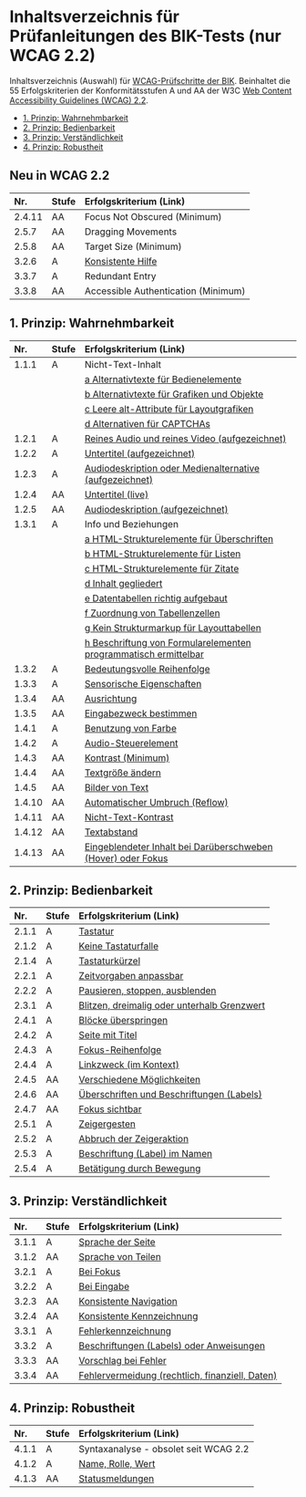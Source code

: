 # Inhaltsverzeichnis für Prüfanleitungen des BIK-Tests (nur WCAG 2.2)

Inhaltsverzeichnis (Auswahl) für [WCAG-Prüfschritte der BIK](https://github.com/BIK-BITV/BIK-Web-Test). Beinhaltet die 55 Erfolgskriterien der Konformitätsstufen A und AA der W3C
[Web Content Accessibility Guidelines (WCAG) 2.2](https://www.w3.org/TR/WCAG22/).

* [1. Prinzip: Wahrnehmbarkeit](#1-prinzip-wahrnehmbarkeit)
* [2. Prinzip: Bedienbarkeit](#2-prinzip-bedienbarkeit)
* [3. Prinzip: Verständlichkeit](#3-prinzip-verstaendlichkeit)
* [4. Prinzip: Robustheit](#4-prinzip-robustheit)

## Neu in WCAG 2.2

| Nr.  | Stufe  | Erfolgskriterium (Link)  |
| :--- | -- | :------- |
| 2.4.11  | AA  | Focus Not Obscured (Minimum)  |
| 2.5.7  | AA  | Dragging Movements  |
| 2.5.8  | AA  | Target Size (Minimum)  |
| 3.2.6  | A  | [Konsistente Hilfe](https://github.com/BIK-BITV/BIK-Web-Test/blob/main/Pr%C3%BCfschritte/de/9.3.2.6%20Konsistente%20Hilfe.adoc)  |
| 3.3.7  | A  | Redundant Entry  |
| 3.3.8  | AA  | Accessible Authentication (Minimum)  |


## 1. Prinzip: Wahrnehmbarkeit

| Nr.  | Stufe  | Erfolgskriterium (Link)  |
| :--- | -- | :------- |
| 1.1.1 | A  | Nicht-Text-Inhalt | 
| | | [a Alternativtexte für Bedienelemente](https://github.com/BIK-BITV/BIK-Web-Test/blob/master/Pr%C3%BCfschritte/de/9.1.1.1a%20Alternativtexte%20f%C3%BCr%20Bedienelemente.adoc) |
| | | [b Alternativtexte für Grafiken und Objekte](https://github.com/BIK-BITV/BIK-Web-Test/blob/master/Pr%C3%BCfschritte/de/9.1.1.1b%20Alternativtexte%20f%C3%BCr%20Grafiken%20und%20Objekte.adoc) |
| | | [c Leere alt-Attribute für Layoutgrafiken](https://github.com/BIK-BITV/BIK-Web-Test/blob/master/Pr%C3%BCfschritte/de/9.1.1.1c%20Leere%20alt-Attribute%20f%C3%BCr%20Layoutgrafiken.adoc) |
| | | [d Alternativen für CAPTCHAs](https://github.com/BIK-BITV/BIK-Web-Test/blob/master/Pr%C3%BCfschritte/de/9.1.1.1d%20Alternativen%20f%C3%BCr%20CAPTCHAs.adoc) |
| 1.2.1 | A  | [Reines Audio und reines Video (aufgezeichnet)](https://github.com/BIK-BITV/BIK-Web-Test/blob/master/Pr%C3%BCfschritte/de/9.1.2.1%20Alternativen%20f%C3%BCr%20Audiodateien%20und%20stumme%20Videos.adoc)  |	
| 1.2.2 | A  | [Untertitel (aufgezeichnet)](https://github.com/BIK-BITV/BIK-Web-Test/blob/master/Pr%C3%BCfschritte/de/9.1.2.2%20Aufgezeichnete%20Videos%20mit%20Untertiteln.adoc)  |
| 1.2.3 | A  | [Audiodeskription oder Medienalternative (aufgezeichnet)](https://github.com/BIK-BITV/BIK-Web-Test/blob/master/Pr%C3%BCfschritte/de/9.1.2.3%20Audiodeskription%20oder%20Volltext-Alternative%20f%C3%BCr%20Videos.adoc)  |
| 1.2.4 | AA | [Untertitel (live)](https://github.com/BIK-BITV/BIK-Web-Test/blob/master/Pr%C3%BCfschritte/de/9.1.2.4%20Videos%20(live)%20mit%20Untertiteln.adoc)  |
| 1.2.5 | AA | [Audiodeskription (aufgezeichnet)](https://github.com/BIK-BITV/BIK-Web-Test/blob/master/Pr%C3%BCfschritte/de/9.1.2.5%20Audiodeskription%20f%C3%BCr%20Videos.adoc)  |
| 1.3.1 | A  | Info und Beziehungen |
| | | [a HTML-Strukturelemente für Überschriften](https://github.com/BIK-BITV/BIK-Web-Test/blob/master/Pr%C3%BCfschritte/de/9.1.3.1a%20HTML-Strukturelemente%20f%C3%BCr%20%C3%9Cberschriften.adoc)  |
| | | [b HTML-Strukturelemente für Listen](https://github.com/BIK-BITV/BIK-Web-Test/blob/master/Pr%C3%BCfschritte/de/9.1.3.1b%20HTML-Strukturelemente%20f%C3%BCr%20Listen.adoc)  |
| | | [c HTML-Strukturelemente für Zitate](https://github.com/BIK-BITV/BIK-Web-Test/blob/master/Pr%C3%BCfschritte/de/9.1.3.1c%20HTML-Strukturelemente%20f%C3%BCr%20Zitate.adoc)  |
| | | [d Inhalt gegliedert](https://github.com/BIK-BITV/BIK-Web-Test/blob/master/Pr%C3%BCfschritte/de/9.1.3.1d%20Inhalt%20gegliedert.adoc)  |
| | | [e Datentabellen richtig aufgebaut](https://github.com/BIK-BITV/BIK-Web-Test/blob/master/Pr%C3%BCfschritte/de/9.1.3.1e%20Datentabellen%20richtig%20aufgebaut.adoc)  |
| | | [f Zuordnung von Tabellenzellen](https://github.com/BIK-BITV/BIK-Web-Test/blob/master/Pr%C3%BCfschritte/de/9.1.3.1f%20Zuordnung%20von%20Tabellenzellen.adoc)  |
| | | [g Kein Strukturmarkup für Layouttabellen](https://github.com/BIK-BITV/BIK-Web-Test/blob/master/Pr%C3%BCfschritte/de/9.1.3.1g%20Kein%20Strukturmarkup%20f%C3%BCr%20Layouttabellen.adoc)  |
| | | [h Beschriftung von Formularelementen programmatisch ermittelbar](https://github.com/BIK-BITV/BIK-Web-Test/blob/master/Pr%C3%BCfschritte/de/9.1.3.1h%20Beschriftung%20von%20Formularelementen%20programmatisch%20ermittelbar.adoc)  |
| 1.3.2 | A  | [Bedeutungsvolle Reihenfolge](https://github.com/BIK-BITV/BIK-Web-Test/blob/master/Pr%C3%BCfschritte/de/9.1.3.2%20Sinnvolle%20Reihenfolge.adoc)  |
| 1.3.3 | A  | [Sensorische Eigenschaften](https://github.com/BIK-BITV/BIK-Web-Test/blob/master/Pr%C3%BCfschritte/de/9.1.3.3%20Ohne%20Bezug%20auf%20sensorische%20Merkmale%20nutzbar.adoc)  |
| 1.3.4 | AA | [Ausrichtung](https://github.com/BIK-BITV/BIK-Web-Test/blob/master/Pr%C3%BCfschritte/de/9.1.3.4%20Keine%20Beschr%C3%A4nkung%20der%20Bildschirmausrichtung.adoc)  |
| 1.3.5 | AA | [Eingabezweck bestimmen](https://github.com/BIK-BITV/BIK-Web-Test/blob/master/Pr%C3%BCfschritte/de/9.1.3.5%20Eingabefelder%20zu%20Nutzerdaten%20vermitteln%20den%20Zweck.adoc)  |
| 1.4.1 | A  | [Benutzung von Farbe](https://github.com/BIK-BITV/BIK-Web-Test/blob/master/Pr%C3%BCfschritte/de/9.1.4.1%20Ohne%20Farben%20nutzbar.adoc)  |
| 1.4.2 | A  | [Audio-Steuerelement](https://github.com/BIK-BITV/BIK-Web-Test/blob/master/Pr%C3%BCfschritte/de/9.1.4.2%20Ton%20abschaltbar.adoc)  |
| 1.4.3 | AA | [Kontrast (Minimum)](https://github.com/BIK-BITV/BIK-Web-Test/blob/master/Pr%C3%BCfschritte/de/9.1.4.3%20Kontraste%20von%20Texten%20ausreichend.adoc)  |
| 1.4.4 | AA | [Textgröße ändern](https://github.com/BIK-BITV/BIK-Web-Test/blob/master/Pr%C3%BCfschritte/de/9.1.4.4%20Text%20auf%20200%25%20vergr%C3%B6%C3%9Ferbar.adoc)  |
| 1.4.5 | AA | [Bilder von Text](https://github.com/BIK-BITV/BIK-Web-Test/blob/master/Pr%C3%BCfschritte/de/9.1.4.5%20Verzicht%20auf%20Schriftgrafiken.adoc)  |
| 1.4.10 | AA | [Automatischer Umbruch (Reflow)](https://github.com/BIK-BITV/BIK-Web-Test/blob/master/Pr%C3%BCfschritte/de/9.1.4.10%20Inhalte%20brechen%20um.adoc)  |	
| 1.4.11 | AA | [Nicht-Text-Kontrast](https://github.com/BIK-BITV/BIK-Web-Test/blob/master/Pr%C3%BCfschritte/de/9.1.4.11%20Kontraste%20von%20Grafiken%20und%20grafischen%20Bedienelementen%20ausreichend.adoc)  |	
| 1.4.12 | AA | [Textabstand](https://github.com/BIK-BITV/BIK-Web-Test/blob/master/Pr%C3%BCfschritte/de/9.1.4.12%20Textabst%C3%A4nde%20anpassbar.adoc)  |	
| 1.4.13 | AA | [Eingeblendeter Inhalt bei Darüberschweben (Hover) oder Fokus](https://github.com/BIK-BITV/BIK-Web-Test/blob/master/Pr%C3%BCfschritte/de/9.1.4.13%20Eingeblendete%20Inhalte%20bedienbar.adoc)  |

## 2. Prinzip: Bedienbarkeit

| Nr.  | Stufe  | Erfolgskriterium (Link)  |
| :--- | -- | :------- |
| 2.1.1 | A  | [Tastatur](https://github.com/BIK-BITV/BIK-Web-Test/blob/master/Pr%C3%BCfschritte/de/9.2.1.1%20Ohne%20Maus%20nutzbar.adoc)  |	
| 2.1.2 | A  | [Keine Tastaturfalle](https://github.com/BIK-BITV/BIK-Web-Test/blob/master/Pr%C3%BCfschritte/de/9.2.1.2%20Keine%20Tastaturfalle.adoc)  |
| 2.1.4 | A  | [Tastaturkürzel](https://github.com/BIK-BITV/BIK-Web-Test/blob/master/Pr%C3%BCfschritte/de/9.2.1.4%20Tastatur-Kurzbefehle%20abschaltbar%20oder%20anpassbar.adoc)  |
| 2.2.1 | A  | [Zeitvorgaben anpassbar](https://github.com/BIK-BITV/BIK-Web-Test/blob/master/Pr%C3%BCfschritte/de/9.2.2.1%20Zeitbegrenzungen%20anpassbar.adoc)  |
| 2.2.2 | A  | [Pausieren, stoppen, ausblenden](https://github.com/BIK-BITV/BIK-Web-Test/blob/master/Pr%C3%BCfschritte/de/9.2.2.2%20Bewegte%20Inhalte%20abschaltbar.adoc)  |	
| 2.3.1 | A  | [Blitzen, dreimalig oder unterhalb Grenzwert](https://github.com/BIK-BITV/BIK-Web-Test/blob/master/Pr%C3%BCfschritte/de/9.2.3.1%20Verzicht%20auf%20Flackern.adoc)  |	
| 2.4.1 | A  | [Blöcke überspringen](https://github.com/BIK-BITV/BIK-Web-Test/blob/master/Pr%C3%BCfschritte/de/9.2.4.1%20Bereiche%20%C3%BCberspringbar.adoc)  |
| 2.4.2 | A  | [Seite mit Titel](https://github.com/BIK-BITV/BIK-Web-Test/blob/master/Pr%C3%BCfschritte/de/9.2.4.2%20Sinnvolle%20Dokumenttitel.adoc)  |
| 2.4.3 | A  | [Fokus-Reihenfolge](https://github.com/BIK-BITV/BIK-Web-Test/blob/master/Pr%C3%BCfschritte/de/9.2.4.3%20Schl%C3%BCssige%20Reihenfolge%20bei%20der%20Tastaturbedienung.adoc)  |	
| 2.4.4 | A  | [Linkzweck (im Kontext)](https://github.com/BIK-BITV/BIK-Web-Test/blob/master/Pr%C3%BCfschritte/de/9.2.4.4%20Aussagekr%C3%A4ftige%20Linktexte.adoc)  |
| 2.4.5 | AA | [Verschiedene Möglichkeiten](https://github.com/BIK-BITV/BIK-Web-Test/blob/master/Pr%C3%BCfschritte/de/9.2.4.5%20Alternative%20Zugangswege.adoc)  |
| 2.4.6 | AA | [Überschriften und Beschriftungen (Labels)](https://github.com/BIK-BITV/BIK-Web-Test/blob/master/Pr%C3%BCfschritte/de/9.2.4.6%20Aussagekr%C3%A4ftige%20%C3%9Cberschriften%20und%20Beschriftungen.adoc)  |
| 2.4.7 | AA | [Fokus sichtbar](https://github.com/BIK-BITV/BIK-Web-Test/blob/master/Pr%C3%BCfschritte/de/9.2.4.7%20Aktuelle%20Position%20des%20Fokus%20deutlich.adoc)  |
| 2.5.1 | A  | [Zeigergesten](https://github.com/BIK-BITV/BIK-Web-Test/blob/master/Pr%C3%BCfschritte/de/9.2.5.1%20Alternativen%20f%C3%BCr%20komplexe%20Zeiger-Gesten.adoc)  |
| 2.5.2 | A  | [Abbruch der Zeigeraktion](https://github.com/BIK-BITV/BIK-Web-Test/blob/master/Pr%C3%BCfschritte/de/9.2.5.2%20Zeigergesten-Eingaben%20k%C3%B6nnen%20abgebrochen%20oder%20widerrufen%20werden.adoc)  |
| 2.5.3 | A  | [Beschriftung (Label) im Namen](https://github.com/BIK-BITV/BIK-Web-Test/blob/master/Pr%C3%BCfschritte/de/9.2.5.3%20Sichtbare%20Beschriftung%20Teil%20des%20zug%C3%A4nglichen%20Namens.adoc)  |
| 2.5.4 | A  | [Betätigung durch Bewegung](https://github.com/BIK-BITV/BIK-Web-Test/blob/master/Pr%C3%BCfschritte/de/9.2.5.4%20Alternativen%20f%C3%BCr%20Bewegungsaktivierung.adoc)  |	

## 3. Prinzip: Verständlichkeit

| Nr.  | Stufe  | Erfolgskriterium (Link)  |
| :--- | -- | :------- |
| 3.1.1 | A  | [Sprache der Seite](https://github.com/BIK-BITV/BIK-Web-Test/blob/master/Pr%C3%BCfschritte/de/9.3.1.1%20Hauptsprache%20angegeben.adoc)  |	
| 3.1.2 | AA | [Sprache von Teilen](https://github.com/BIK-BITV/BIK-Web-Test/blob/master/Pr%C3%BCfschritte/de/9.3.1.2%20Anderssprachige%20W%C3%B6rter%20und%20Abschnitte%20ausgezeichnet.adoc)  |
| 3.2.1 | A  | [Bei Fokus](https://github.com/BIK-BITV/BIK-Web-Test/blob/master/Pr%C3%BCfschritte/de/9.3.2.1%20Keine%20unerwartete%20Kontext%C3%A4nderung%20bei%20Fokus.adoc)  |
| 3.2.2 | A  | [Bei Eingabe](https://github.com/BIK-BITV/BIK-Web-Test/blob/master/Pr%C3%BCfschritte/de/9.3.2.2%20Keine%20unerwartete%20Kontext%C3%A4nderung%20bei%20Eingabe.adoc)  |
| 3.2.3 | AA | [Konsistente Navigation](https://github.com/BIK-BITV/BIK-Web-Test/blob/master/Pr%C3%BCfschritte/de/9.3.2.3%20Konsistente%20Navigation.adoc)  |
| 3.2.4 | AA | [Konsistente Kennzeichnung](https://github.com/BIK-BITV/BIK-Web-Test/blob/master/Pr%C3%BCfschritte/de/9.3.2.4%20Konsistente%20Bezeichnung.adoc)  |	
| 3.3.1 | A  | [Fehlerkennzeichnung](https://github.com/BIK-BITV/BIK-Web-Test/blob/master/Pr%C3%BCfschritte/de/9.3.3.1%20Fehlererkennung.adoc)  |
| 3.3.2 | A  | [Beschriftungen (Labels) oder Anweisungen](https://github.com/BIK-BITV/BIK-Web-Test/blob/master/Pr%C3%BCfschritte/de/9.3.3.2%20Beschriftungen%20von%20Formularelementen%20vorhanden.adoc)  |
| 3.3.3 | AA | [Vorschlag bei Fehler](https://github.com/BIK-BITV/BIK-Web-Test/blob/master/Pr%C3%BCfschritte/de/9.3.3.3%20Hilfe%20bei%20Fehlern.adoc)  |
| 3.3.4 | AA | [Fehlervermeidung (rechtlich, finanziell, Daten)](https://github.com/BIK-BITV/BIK-Web-Test/blob/master/Pr%C3%BCfschritte/de/9.3.3.4%20Fehlervermeidung%20wird%20unterst%C3%BCtzt.adoc)  |	

## 4. Prinzip: Robustheit

| Nr.  | Stufe  | Erfolgskriterium (Link)  |
| :--- | -- | :------- |
| 4.1.1 | A  | Syntaxanalyse - obsolet seit WCAG 2.2   |	
| 4.1.2 | A  | [Name, Rolle, Wert](https://github.com/BIK-BITV/BIK-Web-Test/blob/master/Pr%C3%BCfschritte/de/9.4.1.2%20Name-Rolle-Wert%20verf%C3%BCgbar.adoc)  |
| 4.1.3 | AA | [Statusmeldungen](https://github.com/BIK-BITV/BIK-Web-Test/blob/master/Pr%C3%BCfschritte/de/9.4.1.3%20Statusmeldungen%20programmatisch%20verf%C3%BCgbar.adoc)  |
